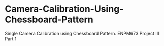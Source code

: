 # Camera-Calibration-Using-Chessboard-Pattern
Single Camera Calibration using Chessboard Pattern. ENPM673 Project III Part 1
